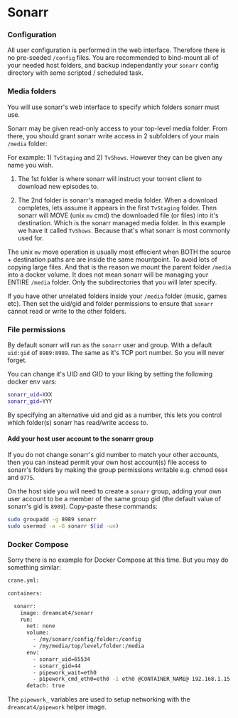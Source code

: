 # Sonarr

### Configuration

All user configuration is performed in the web interface. Therefore there is no pre-seeded `/config` files. You are recommended to bind-mount all of your needed host folders, and backup independantly your `sonarr` config directory with some scripted / scheduled task.

### Media folders

You will use sonarr's web interface to specify which folders sonarr must use.

Sonarr may be given read-only access to your top-level media folder. From there, you should grant sonarr write access in 2 subfolders of your main `/media` folder:

For example: 1) `TvStaging` and 2) `TvShows`. However they can be given any name you wish.

1) The 1st folder is where sonarr will instruct your torrent client to download new episodes to.

2) The 2nd folder is sonarr's managed media folder. When a download completes, lets assume it appears in the first `TvStaging` folder. Then sonarr will MOVE (unix `mv` cmd) the downloaded file (or files) into it's destination. Which is the sonarr managed media folder. In this example we have it called `TvShows`. Because that's what sonarr is most commonly used for.

The unix `mv` move operation is usually most effecient when BOTH the source + destination paths are are inside the same mountpoint. To avoid lots of copying large files. And that is the reason we mount the parent folder `/media` into a docker volume. It does not mean sonarr will be managing your ENTIRE `/media` folder. Only the subdirectories that you will later specify.

If you have other unrelated folders inside your `/media` folder (music, games etc). Then set the uid/gid and folder permissions to ensure that `sonarr` cannot read or write to the other folders.

### File permissions

By default sonarr will run as the `sonarr` user and group. With a default `uid:gid` of `8989:8989`. The same as it's TCP port number. So you will never forget.

You can change it's UID and GID to your liking by setting the following docker env vars:

```sh
sonarr_uid=XXX
sonarr_gid=YYY
```

By specifying an alternative uid and gid as a number, this lets you control which folder(s) sonarr has read/write access to.

#### Add your host user account to the sonarrr group

If you do not change sonarr's gid number to match your other accounts, then you can instead permit your own host account(s) file access to sonarr's folders by making the group permissions writable e.g. chmod `0664` and `0775`.

On the host side you will need to create a `sonarr` group, adding your own user account to be a member of the same group gid (the default value of sonarr's gid is `8989`). Copy-paste these commands:

```sh
sudo groupadd -g 8989 sonarr
sudo usermod -a -G sonarr $(id -un)
```

### Docker Compose

Sorry there is no example for Docker Compose at this time. But you may do something similar:

```sh
crane.yml:

containers:

  sonarr:
    image: dreamcat4/sonarr
    run:
      net: none
      volume:
        - /my/sonarr/config/folder:/config
        - /my/media/top/level/folder:/media
      env:
        - sonarr_uid=65534
        - sonarr_gid=44
        - pipework_wait=eth0
        - pipework_cmd_eth0=eth0 -i eth0 @CONTAINER_NAME@ 192.168.1.15
      detach: true
```

The `pipework_` variables are used to setup networking with the `dreamcat4/pipework` helper image.


